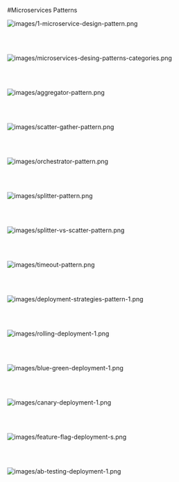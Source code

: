 #Microservices Patterns


![images/1-microservice-design-pattern.png](images/1-microservice-design-pattern.png)

<br /></hr><br />

![images/microservices-desing-patterns-categories.png](images/microservices-desing-patterns-categories.png)

<br /></hr><br />

![images/aggregator-pattern.png](images/aggregator-pattern.png)

<br /></hr><br />

![images/scatter-gather-pattern.png](images/scatter-gather-pattern.png)

<br /></hr><br />

![images/orchestrator-pattern.png](images/orchestrator-pattern.png)

<br /></hr><br />

![images/splitter-pattern.png](images/splitter-pattern.png)

<br /></hr><br />

![images/splitter-vs-scatter-pattern.png](images/splitter-vs-scatter-pattern.png)

<br /></hr><br />

![images/timeout-pattern.png](images/timeout-pattern.png)

<br /></hr><br />

![images/deployment-strategies-pattern-1.png](images/deployment-strategies-pattern-1.png)

<br /></hr><br />

![images/rolling-deployment-1.png](images/rolling-deployment-1.png)

<br /></hr><br />

![images/blue-green-deployment-1.png](images/blue-green-deployment-1.png)

<br /></hr><br />

![images/canary-deployment-1.png](images/canary-deployment-1.png)

<br /></hr><br />

![images/feature-flag-deployment-s.png](images/feature-flag-deployment-s.png)

<br /></hr><br />

![images/ab-testing-deployment-1.png](images/ab-testing-deployment-1.png)

<br /></hr><br />
